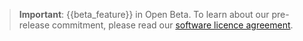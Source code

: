> **Important**: {{beta_feature}} in Open Beta. To learn about our pre-release commitment, please read our [software licence agreement](https://about.tiny.cloud/legal/tiny-self-hosted-software-license-agreement-oem-saas/).

